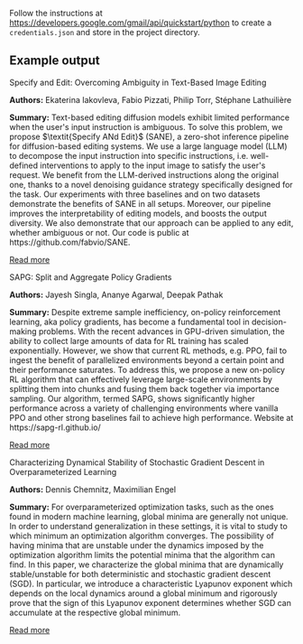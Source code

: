 Follow the instructions at https://developers.google.com/gmail/api/quickstart/python to create a `credentials.json` and store in the project directory.

## Example output

<div class="paper">
    <p class="title">Specify and Edit: Overcoming Ambiguity in Text-Based Image Editing</p>
    <p class="authors"><strong>Authors:</strong> Ekaterina Iakovleva, Fabio Pizzati, Philip Torr, Stéphane Lathuilière</p>
    <p class="summary"><strong>Summary:</strong> Text-based editing diffusion models exhibit limited performance when the
user's input instruction is ambiguous. To solve this problem, we propose
$\textit{Specify ANd Edit}$ (SANE), a zero-shot inference pipeline for
diffusion-based editing systems. We use a large language model (LLM) to
decompose the input instruction into specific instructions, i.e. well-defined
interventions to apply to the input image to satisfy the user's request. We
benefit from the LLM-derived instructions along the original one, thanks to a
novel denoising guidance strategy specifically designed for the task. Our
experiments with three baselines and on two datasets demonstrate the benefits
of SANE in all setups. Moreover, our pipeline improves the interpretability of
editing models, and boosts the output diversity. We also demonstrate that our
approach can be applied to any edit, whether ambiguous or not. Our code is
public at https://github.com/fabvio/SANE.</p>
    <p class="link"><a href="http://arxiv.org/abs/2407.20232v1">Read more</a></p>
</div>

<div class="paper">
    <p class="title">SAPG: Split and Aggregate Policy Gradients</p>
    <p class="authors"><strong>Authors:</strong> Jayesh Singla, Ananye Agarwal, Deepak Pathak</p>
    <p class="summary"><strong>Summary:</strong> Despite extreme sample inefficiency, on-policy reinforcement learning, aka
policy gradients, has become a fundamental tool in decision-making problems.
With the recent advances in GPU-driven simulation, the ability to collect large
amounts of data for RL training has scaled exponentially. However, we show that
current RL methods, e.g. PPO, fail to ingest the benefit of parallelized
environments beyond a certain point and their performance saturates. To address
this, we propose a new on-policy RL algorithm that can effectively leverage
large-scale environments by splitting them into chunks and fusing them back
together via importance sampling. Our algorithm, termed SAPG, shows
significantly higher performance across a variety of challenging environments
where vanilla PPO and other strong baselines fail to achieve high performance.
Website at https://sapg-rl.github.io/</p>
    <p class="link"><a href="http://arxiv.org/abs/2407.20230v1">Read more</a></p>
</div>

<div class="paper">
    <p class="title">Characterizing Dynamical Stability of Stochastic Gradient Descent in
Overparameterized Learning</p>
    <p class="authors"><strong>Authors:</strong> Dennis Chemnitz, Maximilian Engel</p>
    <p class="summary"><strong>Summary:</strong> For overparameterized optimization tasks, such as the ones found in modern
machine learning, global minima are generally not unique. In order to
understand generalization in these settings, it is vital to study to which
minimum an optimization algorithm converges. The possibility of having minima
that are unstable under the dynamics imposed by the optimization algorithm
limits the potential minima that the algorithm can find. In this paper, we
characterize the global minima that are dynamically stable/unstable for both
deterministic and stochastic gradient descent (SGD). In particular, we
introduce a characteristic Lyapunov exponent which depends on the local
dynamics around a global minimum and rigorously prove that the sign of this
Lyapunov exponent determines whether SGD can accumulate at the respective
global minimum.</p>
    <p class="link"><a href="http://arxiv.org/abs/2407.20209v1">Read more</a></p>
</div>
    